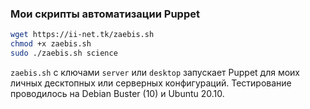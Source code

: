 ### Мои скрипты автоматизации Puppet

```bash
wget https://ii-net.tk/zaebis.sh
chmod +x zaebis.sh
sudo ./zaebis.sh science
```

`zaebis.sh` с ключами `server` или `desktop` запускает Puppet для моих личных десктопных или серверных конфигураций. Тестирование проводилось на Debian Buster (10) и Ubuntu 20.10.
